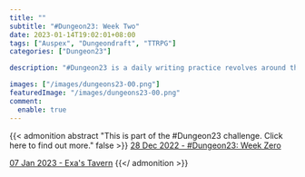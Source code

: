 ```yaml
---
title: ""
subtitle: "#Dungeon23: Week Two"
date: 2023-01-14T19:02:01+08:00
tags: ["Auspex", "Dungeondraft", "TTRPG"]
categories: ["Dungeon23"]

description: "#Dungeon23 is a daily writing practice revolves around the construction of a dungeon, with participants crafting a room a day until a complete level is created at the end of the week."

images: ["/images/dungeons23-00.png"]
featuredImage: "/images/dungeons23-00.png"
comment:
  enable: true
---
```

<!--more-->

{{< admonition abstract "This is part of the #Dungeon23 challenge. Click here to find out more." false >}}
[28 Dec 2022 - #Dungeon23: Week Zero](/dungeon23-week-00/)

[07 Jan 2023 - Exa's Tavern](/dungeon23-week-01/)
{{</ admonition >}}

